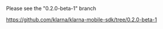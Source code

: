 Please see the "0.2.0-beta-1" branch

https://github.com/klarna/klarna-mobile-sdk/tree/0.2.0-beta-1
